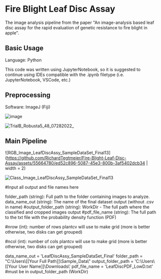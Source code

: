 # Fire Blight Leaf Disc Assay
The image analysis pipeline from the paper "An image-analysis based leaf disc assay for the rapid evaluation of genetic resistance to fire blight in apple".

## Basic Usage
Language: Python

This code was written using JupyterNotebook, so it is suggested to continue using IDEs compatible with the .ipynb filetype (i.e. JupyterNotebook, VSCode, etc.)

## Preprocessing
Software: ImageJ (Fiji) 

![image](https://github.com/RichardTegtmeier/Fire-Blight-Leaf-Disc-Assay/assets/55664780/d0ecad09-d52a-4b38-8117-fc6625ad4f90)

![TrialB_Robusta5_48_07282022_](https://github.com/RichardTegtmeier/Fire-Blight-Leaf-Disc-Assay/assets/55664780/c80ca625-0c29-4153-8336-df1df6c31fe3)



## Main Pipeline
![RGB_Image_LeafDiscAssy_SampleDataSet_Final13](https://github.com/RichardTegtmeier/Fire-Blight-Leaf-Disc-Assay/assets/55664780/ed52c896-5087-45e3-800b-3af5402dcb34 | width = 2) 

![Class_Image_LeafDiscAssy_SampleDataSet_Final13](https://github.com/RichardTegtmeier/Fire-Blight-Leaf-Disc-Assay/assets/55664780/b37c160d-81b6-4d6d-8e26-e48717d6c8c9) 

#Input all output and file names here

folder_path (string): Full path to the folder containing images to analyze.
data_name_out (string): The name of the final dataset output (without .csv in name)
#output_folder_path (string): WorkDir - The full path where the classified and cropped images output
#pdf_file_name (string): The full path to the txt file with the probability density function (PDF)

#nrow (int): number of rows plantcv will use to make grid  (more is better otherwise, two disks can get grouped)

#ncol (int): number of cols plantcv will use to make grid (more is better otherwise, two disks can get grouped)
    
data_name_out = 'LeafDiscAssy_SampleDataSet_Final'
folder_path = "C:\\Users\\[[Your Full Path]]\\Sample_Data\\"
output_folder_path = 'C:\\Users\\[[Your User Name]]\\Downloads\\'
pdf_file_name = 'LeafDiscPDF_LowD.txt' #must be in output_folder_path (WorkDir)





